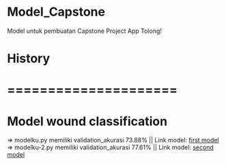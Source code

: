 # Model_Capstone
Model untuk pembuatan Capstone Project App Tolong!

# History
# =====================

# Model wound classification
=> modelku.py memiliki validation_akurasi 73.88% ||
   Link model: [first model](https://drive.google.com/drive/folders/1LmyDdjciwL7uOATTv46VulE1uslI3HD5?usp=sharing)
=> modelku-2.py memiliki validation_akurasi 77.61% ||
   Link model: [second model](https://drive.google.com/drive/folders/1789x2TtEE5cGLoZECCCDMvm2BM6w9E2X?usp=sharing)
